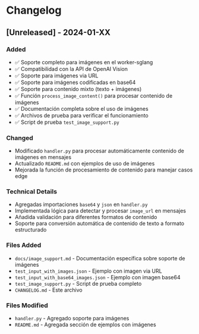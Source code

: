 # Changelog

## [Unreleased] - 2024-01-XX

### Added
- ✅ Soporte completo para imágenes en el worker-sglang
- ✅ Compatibilidad con la API de OpenAI Vision
- ✅ Soporte para imágenes via URL
- ✅ Soporte para imágenes codificadas en base64
- ✅ Soporte para contenido mixto (texto + imágenes)
- ✅ Función `process_image_content()` para procesar contenido de imágenes
- ✅ Documentación completa sobre el uso de imágenes
- ✅ Archivos de prueba para verificar el funcionamiento
- ✅ Script de prueba `test_image_support.py`

### Changed
- Modificado `handler.py` para procesar automáticamente contenido de imágenes en mensajes
- Actualizado `README.md` con ejemplos de uso de imágenes
- Mejorada la función de procesamiento de contenido para manejar casos edge

### Technical Details
- Agregadas importaciones `base64` y `json` en `handler.py`
- Implementada lógica para detectar y procesar `image_url` en mensajes
- Añadida validación para diferentes formatos de contenido
- Soporte para conversión automática de contenido de texto a formato estructurado

### Files Added
- `docs/image_support.md` - Documentación específica sobre soporte de imágenes
- `test_input_with_images.json` - Ejemplo con imagen via URL
- `test_input_with_base64_images.json` - Ejemplo con imagen base64
- `test_image_support.py` - Script de prueba completo
- `CHANGELOG.md` - Este archivo

### Files Modified
- `handler.py` - Agregado soporte para imágenes
- `README.md` - Agregada sección de ejemplos con imágenes 